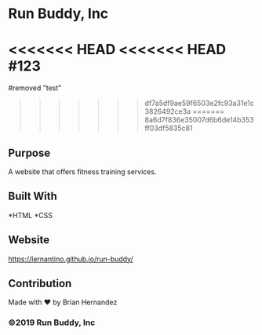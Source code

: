 # Run Buddy, Inc
<<<<<<< HEAD
<<<<<<< HEAD
#123
=======
#removed "test" 
>>>>>>> df7a5df9ae59f6503e2fc93a31e1c3826492ce3a
=======
>>>>>>> 8a6d7f836e35007d6b6de14b353ff03df5835c81

## Purpose 
A website that offers fitness training services. 

## Built With 
*HTML
*CSS

## Website 
https://lernantino.github.io/run-buddy/

## Contribution
Made with ❤️ by Brian Hernandez

### ©️2019 Run Buddy, Inc 
